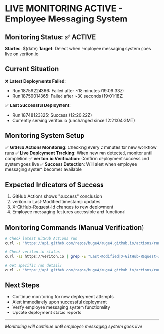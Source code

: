 # LIVE MONITORING ACTIVE - Employee Messaging System

## Monitoring Status: ✅ ACTIVE
**Started**: $(date)
**Target**: Detect when employee messaging system goes live on veriton.io

## Current Situation
❌ **Latest Deployments Failed**:
- Run 18759224366: Failed after ~18 minutes (19:09:33Z)
- Run 18759014365: Failed after ~30 seconds (19:01:18Z)

✅ **Last Successful Deployment**:
- Run 18748123325: Success (12:20:22Z)
- Currently serving veriton.io (unchanged since 12:21:04 GMT)

## Monitoring System Setup
✅ **GitHub Actions Monitoring**: Checking every 2 minutes for new workflow runs
✅ **Live Deployment Tracking**: When new run detected, monitor until completion
✅ **veriton.io Verification**: Confirm deployment success and system goes live
✅ **Success Detection**: Will alert when employee messaging system becomes available

## Expected Indicators of Success
1. GitHub Actions shows "success" conclusion
2. veriton.io Last-Modified timestamp updates
3. X-GitHub-Request-Id changes to new deployment
4. Employee messaging features accessible and functional

## Monitoring Commands (Manual Verification)
```bash
# Check latest GitHub Actions run
curl -s "https://api.github.com/repos/buge4/buge4.github.io/actions/runs?per_page=1"

# Check veriton.io status
curl -sI https://veriton.io | grep -E "Last-Modified|X-GitHub-Request-Id"

# Get specific run details
curl -s "https://api.github.com/repos/buge4/buge4.github.io/actions/runs/18759224366"
```

## Next Steps
- Continue monitoring for new deployment attempts
- Alert immediately upon successful deployment
- Verify employee messaging system functionality
- Update deployment status reports

---
*Monitoring will continue until employee messaging system goes live*
